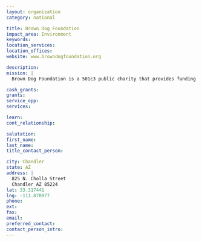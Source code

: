 ```yaml
---
layout: organization
category: national

title: Brown Dog Foundation
impact_area: Environment
keywords: 
location_services: 
location_offices: 
website: www.browndogfoundation.org

description: 
mission: |
  Brown Dog Foundation is a 501c3 public charity that provides funding to families who find themselves with a sick pet that will likely respond to treatment, but due to an unforseen circumstance, there is not enough money immediately available to make it happen. Founder Carol Smock hopes that knowing this foundation exists, dog-owners will have their dogs tested for cancer more frequently.

cash_grants: 
grants: 
service_opp: 
services: 

learn: 
cont_relationship: 

salutation: 
first_name: 
last_name: 
title_contact_person: 

city: Chandler
state: AZ
address: |
  825 N. Cholla Street  
  Chandler AZ 85224
lat: 33.317441
lng: -111.870977
phone: 
ext: 
fax: 
email: 
preferred_contact: 
contact_person_intro: 
---
```

